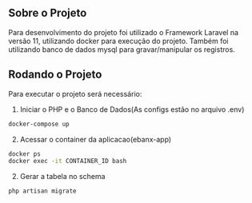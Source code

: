 ## Sobre o Projeto

Para desenvolvimento do projeto foi utilizado o Framework Laravel na versão 11, utilizando docker para execução do projeto.
Também foi utilizando banco de dados mysql para gravar/manipular os registros.

## Rodando o Projeto

Para executar o projeto será necessário:

1. Iniciar o PHP e o Banco de Dados(As configs estão no arquivo .env)
```bash
docker-compose up
```
2. Acessar o container da aplicacao(ebanx-app)
```bash
docker ps
docker exec -it CONTAINER_ID bash
```
2. Gerar a tabela no schema
```bash
php artisan migrate
```
